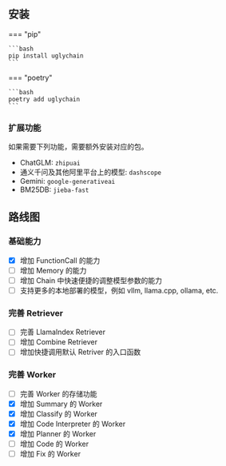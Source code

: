 ## 安装

=== "pip"

    ```bash
    pip install uglychain
    ```

=== "poetry"

    ```bash
    poetry add uglychain
    ```

### 扩展功能

如果需要下列功能，需要额外安装对应的包。

- ChatGLM: `zhipuai`
- 通义千问及其他阿里平台上的模型: `dashscope`
- Gemini: `google-generativeai`
- BM25DB: `jieba-fast`

## 路线图

### 基础能力

- [x] 增加 FunctionCall 的能力
- [ ] 增加 Memory 的能力
- [ ] 增加 Chain 中快速便捷的调整模型参数的能力
- [ ] 支持更多的本地部署的模型，例如 vllm, llama.cpp, ollama, etc.

### 完善 Retriever

- [ ] 完善 LlamaIndex Retriever
- [ ] 增加 Combine Retriever
- [ ] 增加快捷调用默认 Retriver 的入口函数

### 完善 Worker

- [ ] 完善 Worker 的存储功能
- [x] 增加 Summary 的 Worker
- [x] 增加 Classify 的 Worker
- [x] 增加 Code Interpreter 的 Worker
- [x] 增加 Planner 的 Worker
- [ ] 增加 Code 的 Worker
- [ ] 增加 Fix 的 Worker
